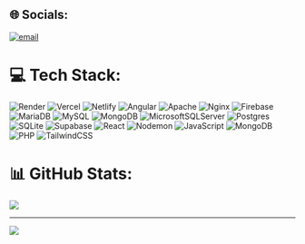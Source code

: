 
## 🌐 Socials:
[![email](https://img.shields.io/badge/Email-D14836?logo=gmail&logoColor=white)](mailto:dhruv.sathe11@gmail.com) 

# 💻 Tech Stack:
![Render](https://img.shields.io/badge/Render-%46E3B7.svg?style=flat&logo=render&logoColor=white) ![Vercel](https://img.shields.io/badge/vercel-%23000000.svg?style=flat&logo=vercel&logoColor=white) ![Netlify](https://img.shields.io/badge/netlify-%23000000.svg?style=flat&logo=netlify&logoColor=#00C7B7) ![Angular](https://img.shields.io/badge/angular-%23DD0031.svg?style=flat&logo=angular&logoColor=white) ![Apache](https://img.shields.io/badge/apache-%23D42029.svg?style=flat&logo=apache&logoColor=white) ![Nginx](https://img.shields.io/badge/nginx-%23009639.svg?style=flat&logo=nginx&logoColor=white) ![Firebase](https://img.shields.io/badge/firebase-a08021?style=flat&logo=firebase&logoColor=ffcd34) ![MariaDB](https://img.shields.io/badge/MariaDB-003545?style=flat&logo=mariadb&logoColor=white) ![MySQL](https://img.shields.io/badge/mysql-4479A1.svg?style=flat&logo=mysql&logoColor=white) ![MongoDB](https://img.shields.io/badge/MongoDB-%234ea94b.svg?style=flat&logo=mongodb&logoColor=white) ![MicrosoftSQLServer](https://img.shields.io/badge/Microsoft%20SQL%20Server-CC2927?style=flat&logo=microsoft%20sql%20server&logoColor=white) ![Postgres](https://img.shields.io/badge/postgres-%23316192.svg?style=flat&logo=postgresql&logoColor=white) ![SQLite](https://img.shields.io/badge/sqlite-%2307405e.svg?style=flat&logo=sqlite&logoColor=white) ![Supabase](https://img.shields.io/badge/Supabase-3ECF8E?style=flat&logo=supabase&logoColor=white) ![React](https://img.shields.io/badge/react-%2320232a.svg?style=flat&logo=react&logoColor=%2361DAFB) ![Nodemon](https://img.shields.io/badge/NODEMON-%23323330.svg?style=flat&logo=nodemon&logoColor=%BBDEAD) ![JavaScript](https://img.shields.io/badge/javascript-%23323330.svg?style=flat&logo=javascript&logoColor=%23F7DF1E) ![MongoDB](https://img.shields.io/badge/MongoDB-%234ea94b.svg?style=flat&logo=mongodb&logoColor=white) ![PHP](https://img.shields.io/badge/php-%23777BB4.svg?style=flat&logo=php&logoColor=white) ![TailwindCSS](https://img.shields.io/badge/tailwindcss-%2338B2AC.svg?style=flat&logo=tailwind-css&logoColor=white)
# 📊 GitHub Stats:

![](https://github-readme-stats.vercel.app/api/top-langs/?username=dhruv465&theme=dark&hide_border=false&include_all_commits=false&count_private=false&layout=compact)

---
[![](https://visitcount.itsvg.in/api?id=dhruv465&icon=0&color=0)](https://visitcount.itsvg.in)

<!-- Proudly created with GPRM ( https://gprm.itsvg.in ) -->

